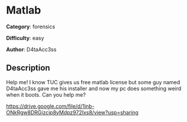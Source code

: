 # Matlab

**Category**: forensics

**Difficulty**: easy

**Author**: D4taAcc3ss

## Description
Help me! I know TUC gives us free matlab license but some guy named D4taAcc3ss gave me his installer and now my pc does something weird when it boots. Can you help me?

https://drive.google.com/file/d/1inb-ONkRgw8DRGjzcjp8yMdpz972Ixs8/view?usp=sharing
